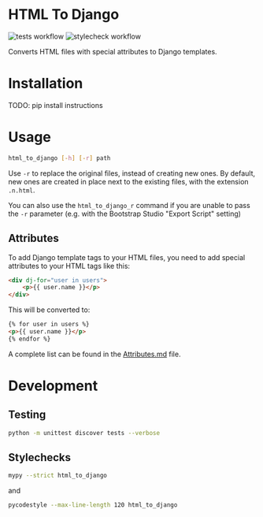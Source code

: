 # HTML To Django

![tests workflow](https://github.com/truePhilipp/html_to_django/actions/workflows/tests.yml/badge.svg)
![stylecheck workflow](https://github.com/truePhilipp/html_to_django/actions/workflows/stylecheck.yml/badge.svg)

Converts HTML files with special attributes to Django templates.


# Installation
TODO: pip install instructions


# Usage
```bash
html_to_django [-h] [-r] path
```
Use `-r` to replace the original files, instead of creating new ones.
By default, new ones are created in place next to the existing files, with the extension `.n.html`.

You can also use the `html_to_django_r` command if you are unable to pass the `-r` parameter
(e.g. with the Bootstrap Studio "Export Script" setting)

## Attributes
To add Django template tags to your HTML files, you need to add special attributes to your HTML tags like this:
```html
<div dj-for="user in users">
    <p>{{ user.name }}</p>
</div>
```
This will be converted to:
```html
{% for user in users %}
<p>{{ user.name }}</p>
{% endfor %}
```

A complete list can be found in the [Attributes.md](Attributes.md) file.


# Development
## Testing
```bash
python -m unittest discover tests --verbose
```

## Stylechecks
```bash
mypy --strict html_to_django
```
and
```bash
pycodestyle --max-line-length 120 html_to_django
```